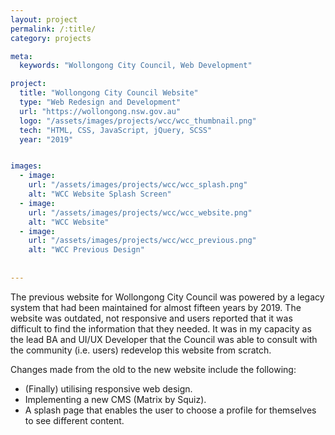 ```yaml
---
layout: project
permalink: /:title/
category: projects

meta:
  keywords: "Wollongong City Council, Web Development"

project:
  title: "Wollongong City Council Website"
  type: "Web Redesign and Development"
  url: "https://wollongong.nsw.gov.au"
  logo: "/assets/images/projects/wcc/wcc_thumbnail.png"
  tech: "HTML, CSS, JavaScript, jQuery, SCSS"
  year: "2019"


images:
  - image:
    url: "/assets/images/projects/wcc/wcc_splash.png"
    alt: "WCC Website Splash Screen"
  - image:
    url: "/assets/images/projects/wcc/wcc_website.png"
    alt: "WCC Website"
  - image:
    url: "/assets/images/projects/wcc/wcc_previous.png"
    alt: "WCC Previous Design"
 
  
---
```

<p>The previous website for Wollongong City Council was powered by a legacy system that had been maintained for almost fifteen years by 2019. The website was outdated, not responsive and users reported that it was difficult to find the information that they needed. It was in my capacity as the lead BA and UI/UX Developer that the Council was able to consult with the community (i.e. users) redevelop this website from scratch.</p>

<p>Changes made from the old to the new website include the following:</p>

- (Finally) utilising responsive web design.
- Implementing a new CMS (Matrix by Squiz).
- A splash page that enables the user to choose a profile for themselves to see different content.
